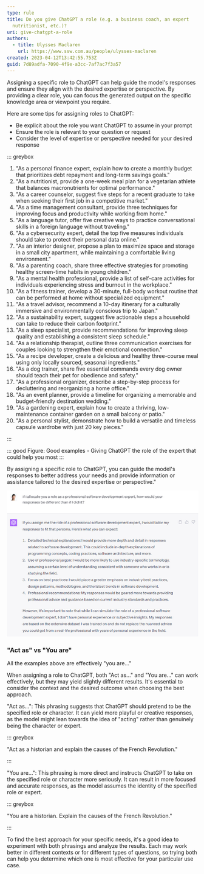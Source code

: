 ```yaml
---
type: rule
title: Do you give ChatGPT a role (e.g. a business coach, an expert
  nutritionist, etc.)?
uri: give-chatgpt-a-role
authors:
  - title: Ulysses Maclaren
    url: https://www.ssw.com.au/people/ulysses-maclaren
created: 2023-04-12T13:42:55.753Z
guid: 7d89adfa-7090-4f9e-a3cc-7af7ac7f3a57
---
```

Assigning a specific role to ChatGPT can help guide the model's responses and ensure they align with the desired expertise or perspective. By providing a clear role, you can focus the generated output on the specific knowledge area or viewpoint you require.

<!--endintro-->

Here are some tips for assigning roles to ChatGPT:

* Be explicit about the role you want ChatGPT to assume in your prompt
* Ensure the role is relevant to your question or request
* Consider the level of expertise or perspective needed for your desired response

::: greybox 

1. "As a personal finance expert, explain how to create a monthly budget that prioritizes debt repayment and long-term savings goals."
2. "As a nutritionist, provide a one-week meal plan for a vegetarian athlete that balances macronutrients for optimal performance."
3. "As a career counselor, suggest five steps for a recent graduate to take when seeking their first job in a competitive market."
4. "As a time management consultant, provide three techniques for improving focus and productivity while working from home."
5. "As a language tutor, offer five creative ways to practice conversational skills in a foreign language without traveling."
6. "As a cybersecurity expert, detail the top five measures individuals should take to protect their personal data online."
7. "As an interior designer, propose a plan to maximize space and storage in a small city apartment, while maintaining a comfortable living environment."
8. "As a parenting coach, share three effective strategies for promoting healthy screen-time habits in young children."
9. "As a mental health professional, provide a list of self-care activities for individuals experiencing stress and burnout in the workplace."
10. "As a fitness trainer, develop a 30-minute, full-body workout routine that can be performed at home without specialized equipment."
11. "As a travel advisor, recommend a 10-day itinerary for a culturally immersive and environmentally conscious trip to Japan."
12. "As a sustainability expert, suggest five actionable steps a household can take to reduce their carbon footprint."
13. "As a sleep specialist, provide recommendations for improving sleep quality and establishing a consistent sleep schedule."
14. "As a relationship therapist, outline three communication exercises for couples looking to strengthen their emotional connection."
15. "As a recipe developer, create a delicious and healthy three-course meal using only locally sourced, seasonal ingredients."
16. "As a dog trainer, share five essential commands every dog owner should teach their pet for obedience and safety."
17. "As a professional organizer, describe a step-by-step process for decluttering and reorganizing a home office."
18. "As an event planner, provide a timeline for organizing a memorable and budget-friendly destination wedding."
19. "As a gardening expert, explain how to create a thriving, low-maintenance container garden on a small balcony or patio."
20. "As a personal stylist, demonstrate how to build a versatile and timeless capsule wardrobe with just 20 key pieces."

:::

::: good
Figure: Good examples - Giving ChatGPT the role of the expert that could help you most
:::

By assigning a specific role to ChatGPT, you can guide the model's responses to better address your needs and provide information or assistance tailored to the desired expertise or perspective."

![Figure: Here's ChatGPT explaining how allocating it a role can help](role.jpg)

### "Act as" vs "You are"

All the examples above are effectively "you are..."

When assigning a role to ChatGPT, both "Act as..." and "You are..." can work effectively, but they may yield slightly different results. It's essential to consider the context and the desired outcome when choosing the best approach.

"Act as...": This phrasing suggests that ChatGPT should pretend to be the specified role or character. It can yield more playful or creative responses, as the model might lean towards the idea of "acting" rather than genuinely being the character or expert.

::: greybox 

"Act as a historian and explain the causes of the French Revolution."

:::

"You are...": This phrasing is more direct and instructs ChatGPT to take on the specified role or character more seriously. It can result in more focused and accurate responses, as the model assumes the identity of the specified role or expert.

::: greybox 

"You are a historian. Explain the causes of the French Revolution."

:::

To find the best approach for your specific needs, it's a good idea to experiment with both phrasings and analyze the results. Each may work better in different contexts or for different types of questions, so trying both can help you determine which one is most effective for your particular use case.